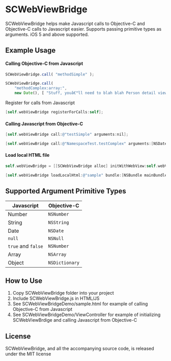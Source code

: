 SCWebViewBridge
===============

SCWebViewBridge helps make Javascript calls to Objective-C and Objective-C calls to Javascript easier. Supports passing primitive types as arguments. iOS 5 and above supported.


## Example Usage

#### Calling Objective-C from Javascript

``` javascript
SCWebViewBridge.call( "methodSimple" );

SCWebViewBridge.call( 
    "methodComplex:array:", 
    new Date(), [ "Stuff, youâ€™ll need to blah blah Person detail view & engagement[ ],", 4.2 ]  );
```

Register for calls from Javascript

``` objective-c
[self.webViewBridge registerForCalls:self];
```

#### Calling Javascript from Objective-C

``` objective-c
[self.webViewBridge call:@"testSimple" arguments:nil];

[self.webViewBridge call:@"NamespaceTest.testComplex" arguments:[NSDate date], @"TEST", nil];
```

#### Load local HTML file

``` objective-c
self.webViewBridge = [[SCWebViewBridge alloc] initWithWebView:self.webView];

[self.webViewBridge loadLocalHtml:@"sample" bundle:[NSBundle mainBundle] error:nil];
```


## Supported Argument Primitive Types

Javascript         | Objective-C
-------------------|-------------
Number             | `NSNumber`
String             | `NSString`
Date               | `NSDate`
`null`             | `NSNull`
`true` and `false` | `NSNumber`
Array              | `NSArray`
Object             | `NSDictionary`


## How to Use

1. Copy SCWebViewBridge folder into your project
2. Include SCWebViewBridge.js in HTML/JS
3. See SCWebViewBridgeDemo/sample.html for example of calling Objective-C from Javascript
4. See SCWebViewBridgeDemo/ViewController for example of initializing SCWebViewBrdige and calling Javascript from Objective-C


## License

SCWebViewBridge, and all the accompanying source code, is released under the MIT license